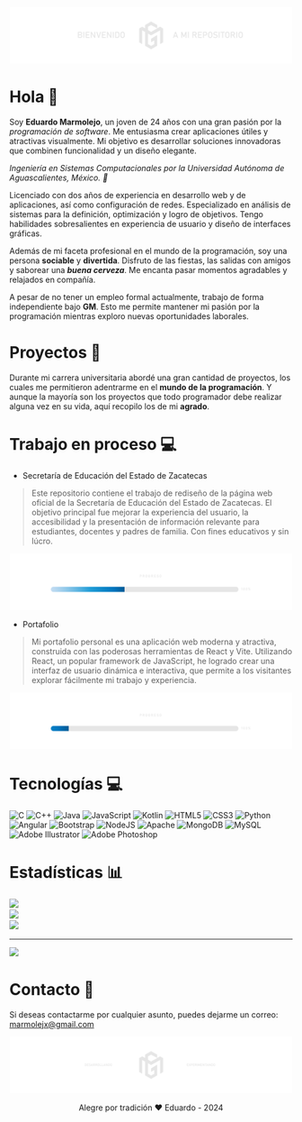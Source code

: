 <p align="center">
  <img src="/images/banner-02.png" alt="Banner Benvenida" height="100">
</p>


# Hola 🍕

Soy **Eduardo Marmolejo**, un joven de 24 años con una gran pasión por la *programación de software*. Me entusiasma crear aplicaciones útiles y atractivas visualmente. Mi objetivo es desarrollar soluciones innovadoras que combinen funcionalidad y un diseño elegante.

_Ingeniería en Sistemas Computacionales por la Universidad Autónoma de Aguascalientes, México. 🎒_ 

Licenciado con dos años de experiencia en desarrollo web y de aplicaciones, así como configuración de redes. Especializado en análisis de sistemas para la definición, optimización y logro de objetivos. Tengo habilidades sobresalientes en experiencia de usuario y diseño de interfaces gráficas.

Además de mi faceta profesional en el mundo de la programación, soy una persona **sociable** y **divertida**. Disfruto de las fiestas, las salidas con amigos y saborear una ***buena cerveza***. Me encanta pasar momentos agradables y relajados en compañía.

A pesar de no tener un empleo formal actualmente, trabajo de forma independiente bajo **GM**. Esto me permite mantener mi pasión por la programación mientras exploro nuevas oportunidades laborales.

# Proyectos 🦾

Durante mi carrera universitaria abordé una gran cantidad de proyectos, los cuales me permitieron adentrarme en el **mundo de la programación**. Y aunque la mayoría son los proyectos que todo programador debe realizar alguna vez en su vida, aquí recopilo los de mi **agrado**.

# Trabajo en proceso 💻

 - Secretaría de Educación del Estado de Zacatecas
 > Este repositorio contiene el trabajo de rediseño de la página web oficial de la Secretaría de Educación del Estado de Zacatecas. El objetivo principal fue mejorar la experiencia del usuario, la accesibilidad y la presentación de información relevante para estudiantes, docentes y padres de familia. Con fines educativos y sin lúcro.

<p align="center">
  <img src="/images/progress-01.png" alt="Progreso Seduzac" height="100">
</p>


 - Portafolio
 > Mi portafolio personal es una aplicación web moderna y atractiva, construida con las poderosas herramientas de React y Vite. Utilizando React, un popular framework de JavaScript, he logrado crear una interfaz de usuario dinámica e interactiva, que permite a los visitantes explorar fácilmente mi trabajo y experiencia.

<p align="center">
  <img src="/images/progress-02.png" alt="Progreso Portafolio" height="100">
</p>

# Tecnologías 💻
![C](https://img.shields.io/badge/c-%2300599C.svg?style=for-the-badge&logo=c&logoColor=white) ![C++](https://img.shields.io/badge/c++-%2300599C.svg?style=for-the-badge&logo=c%2B%2B&logoColor=white) ![Java](https://img.shields.io/badge/java-%23ED8B00.svg?style=for-the-badge&logo=openjdk&logoColor=white) ![JavaScript](https://img.shields.io/badge/javascript-%23323330.svg?style=for-the-badge&logo=javascript&logoColor=%23F7DF1E) ![Kotlin](https://img.shields.io/badge/kotlin-%237F52FF.svg?style=for-the-badge&logo=kotlin&logoColor=white) ![HTML5](https://img.shields.io/badge/html5-%23E34F26.svg?style=for-the-badge&logo=html5&logoColor=white) ![CSS3](https://img.shields.io/badge/css3-%231572B6.svg?style=for-the-badge&logo=css3&logoColor=white) ![Python](https://img.shields.io/badge/python-3670A0?style=for-the-badge&logo=python&logoColor=ffdd54) ![Angular](https://img.shields.io/badge/angular-%23DD0031.svg?style=for-the-badge&logo=angular&logoColor=white) ![Bootstrap](https://img.shields.io/badge/bootstrap-%238511FA.svg?style=for-the-badge&logo=bootstrap&logoColor=white) ![NodeJS](https://img.shields.io/badge/node.js-6DA55F?style=for-the-badge&logo=node.js&logoColor=white) ![Apache](https://img.shields.io/badge/apache-%23D42029.svg?style=for-the-badge&logo=apache&logoColor=white) ![MongoDB](https://img.shields.io/badge/MongoDB-%234ea94b.svg?style=for-the-badge&logo=mongodb&logoColor=white) ![MySQL](https://img.shields.io/badge/mysql-%2300000f.svg?style=for-the-badge&logo=mysql&logoColor=white) ![Adobe Illustrator](https://img.shields.io/badge/adobe%20illustrator-%23FF9A00.svg?style=for-the-badge&logo=adobe%20illustrator&logoColor=white) ![Adobe Photoshop](https://img.shields.io/badge/adobe%20photoshop-%2331A8FF.svg?style=for-the-badge&logo=adobe%20photoshop&logoColor=white)

# Estadísticas 📊
![](https://github-readme-stats.vercel.app/api?username=marmolejox&theme=dark&hide_border=false&include_all_commits=false&count_private=false)<br/>
![](https://github-readme-streak-stats.herokuapp.com/?user=marmolejox&theme=dark&hide_border=false)<br/>
![](https://github-readme-stats.vercel.app/api/top-langs/?username=marmolejox&theme=dark&hide_border=false&include_all_commits=false&count_private=false&layout=compact)

---
[![](https://visitcount.itsvg.in/api?id=marmolejox&icon=1&color=1)](https://visitcount.itsvg.in)

<!-- Proudly created with GPRM ( https://gprm.itsvg.in ) -->


# Contacto 📱

Si deseas contactarme por cualquier asunto, puedes dejarme un correo:
[marmolejx@gmail.com](mailto:marmolejx@gmail.com)



<p align="center">
  <img src="/images/banner-01.png" alt="Logotipo" height="100">
</p>



<p align="center">
  <span>Alegre por tradición ❤ Eduardo - 2024<span>
</p>
